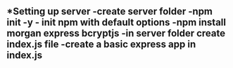 *Setting up server
  -create server folder
  -npm init -y - init npm with default options
  -npm install morgan express bcryptjs
  -in server folder create index.js file
  -create a basic express app in index.js
  -
